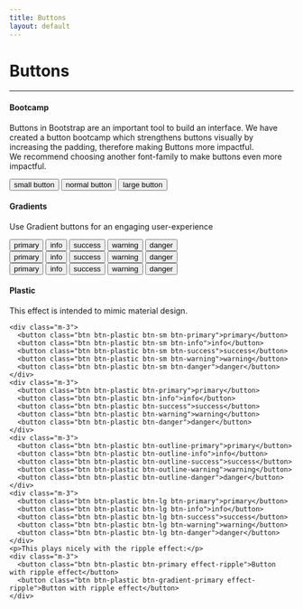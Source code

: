 ```yaml
---
title: Buttons
layout: default
---
```


# Buttons
---


<div class="my-3">
  <!-- Bootcamp -->
  <div class="my-4">
    <h4>Bootcamp</h4>
    <p>
      Buttons in Bootstrap are an important tool to build an interface.
      We have created a button bootcamp which strengthens buttons visually
      by increasing the padding, therefore making Buttons more impactful.
      <br>
      We recommend choosing another font-family to make buttons even
      more impactful.
    </p>
    <div class="mx-3">
      <button class="btn btn-sm btn-primary">small button</button>
      <button class="btn btn-primary">normal button</button>
      <button class="btn btn-lg btn-primary">large button</button>
    </div>
  </div>

  <!-- Gradients -->
  <div class="my-4">
    <h4>Gradients</h4>
    <p>
      Use Gradient buttons for an engaging user-experience
    </p>
    <div class="m-3">
      <button class="btn btn-sm btn-gradient-primary">primary</button>
      <button class="btn btn-sm btn-gradient-info">info</button>
      <button class="btn btn-sm btn-gradient-success">success</button>
      <button class="btn btn-sm btn-gradient-warning">warning</button>
      <button class="btn btn-sm btn-gradient-danger">danger</button>
    </div>
    <div class="m-3">
      <button class="btn btn-gradient-primary">primary</button>
      <button class="btn btn-gradient-info">info</button>
      <button class="btn btn-gradient-success">success</button>
      <button class="btn btn-gradient-warning">warning</button>
      <button class="btn btn-gradient-danger">danger</button>
    </div>
    <div class="m-3">
      <button class="btn btn-lg btn-gradient-primary">primary</button>
      <button class="btn btn-lg btn-gradient-info">info</button>
      <button class="btn btn-lg btn-gradient-success">success</button>
      <button class="btn btn-lg btn-gradient-warning">warning</button>
      <button class="btn btn-lg btn-gradient-danger">danger</button>
    </div>
  </div>

  <!-- Plastic -->
  <div class="my-4">
    <h4>Plastic</h4>
    <p>
      This effect is intended to mimic material design.
    </p>

    <div class="m-3">
      <button class="btn btn-plastic btn-sm btn-primary">primary</button>
      <button class="btn btn-plastic btn-sm btn-info">info</button>
      <button class="btn btn-plastic btn-sm btn-success">success</button>
      <button class="btn btn-plastic btn-sm btn-warning">warning</button>
      <button class="btn btn-plastic btn-sm btn-danger">danger</button>
    </div>
    <div class="m-3">
      <button class="btn btn-plastic btn-primary">primary</button>
      <button class="btn btn-plastic btn-info">info</button>
      <button class="btn btn-plastic btn-success">success</button>
      <button class="btn btn-plastic btn-warning">warning</button>
      <button class="btn btn-plastic btn-danger">danger</button>
    </div>
    <div class="m-3">
      <button class="btn btn-plastic btn-outline-primary">primary</button>
      <button class="btn btn-plastic btn-outline-info">info</button>
      <button class="btn btn-plastic btn-outline-success">success</button>
      <button class="btn btn-plastic btn-outline-warning">warning</button>
      <button class="btn btn-plastic btn-outline-danger">danger</button>
    </div>
    <div class="m-3">
      <button class="btn btn-plastic btn-lg btn-primary">primary</button>
      <button class="btn btn-plastic btn-lg btn-info">info</button>
      <button class="btn btn-plastic btn-lg btn-success">success</button>
      <button class="btn btn-plastic btn-lg btn-warning">warning</button>
      <button class="btn btn-plastic btn-lg btn-danger">danger</button>
    </div>
    <p>This plays nicely with the ripple effect:</p>
    <div class="m-3">
      <button class="btn btn-plastic btn-primary effect-ripple">Button with ripple effect</button>
      <button class="btn btn-plastic btn-gradient-primary effect-ripple">Button with ripple effect</button>
    </div>
  </div>

</div>
